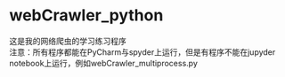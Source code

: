 # webCrawler_python
这是我的网络爬虫的学习练习程序<br>
注意：所有程序都能在PyCharm与spyder上运行，但是有程序不能在jupyder notebook上运行，例如webCrawler_multiprocess.py</br>
